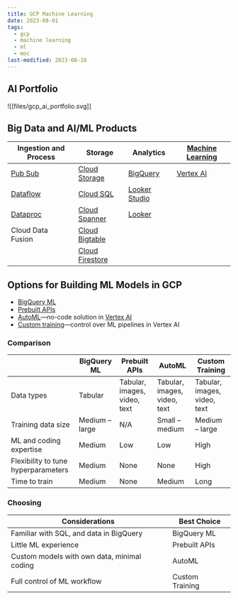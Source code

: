 ```yaml
---
title: GCP Machine Learning
date: 2023-08-01
tags:
  - gcp
  - machine learning
  - ml
  - moc
last-modified: 2023-08-18
---
```


## AI Portfolio

![[files/gcp_ai_portfolio.svg]]

## Big Data and AI/ML Products

| Ingestion and Process               | Storage                                             | Analytics                                          | [Machine Learning](notes/Machine%20Learning.md) |
| ----------------------------------- | --------------------------------------------------- | -------------------------------------------------- | ----------------------------------------------- |
| [Pub Sub](notes/GCP%20Pub%20Sub.md) | [Cloud Storage](notes/GCP%20Cloud%20Storage.md)     | [BigQuery](notes/GCP%20BigQuery.md)                | [Vertex AI](notes/moc/GCP%20Vertex%20AI.md)     |
| [Dataflow](notes/GCP%20Dataflow.md) | [Cloud SQL](notes/GCP%20Cloud%20SQL.md)             | [Looker Studio](notes/Google%20Looker%20Studio.md) |                                                 |
| [Dataproc](notes/GCP%20Dataproc.md) | [Cloud Spanner](notes/GCP%20Cloud%20Spanner.md)     | [Looker](notes/Google%20Looker.md)                 |                                                 |
| Cloud Data Fusion                   | [Cloud Bigtable](notes/GCP%20Cloud%20Bigtable.md)   |                                                    |                                                 |
|                                     | [Cloud Firestore](notes/GCP%20Cloud%20Firestore.md) |                                                    |                                                 |

## Options for Building ML Models in GCP

- [BigQuery ML](notes/GCP%20BigQuery%20ML.md)
- [Prebuilt APIs](notes/GCP%20Prebuilt%20AI%20APIs.md)
- [AutoML](notes/GCP%20AutoML.md)—no-code solution in [Vertex AI](notes/moc/GCP%20Vertex%20AI.md)
- [Custom training](notes/GCP%20Vertex%20AI%20Workbench.md)—control over ML pipelines in Vertex AI

### Comparison

|                                     | BigQuery ML    | Prebuilt APIs                | AutoML                       | Custom Training              |
| ----------------------------------- | -------------- | ---------------------------- | ---------------------------- | ---------------------------- |
| Data types                          | Tabular        | Tabular, images, video, text | Tabular, images, video, text | Tabular, images, video, text |
| Training data size                  | Medium – large | N/A                          | Small – medium               | Medium – large               |
| ML and coding expertise             | Medium         | Low                          | Low                          | High                         |
| Flexibility to tune hyperparameters | Medium         | None                         | None                         | High                         |
| Time to train                       | Medium         | None                         | Medium                       | Long                             |

### Choosing

| Considerations                              | Best Choice   |
| ------------------------------------------- | ------------- |
| Familiar with SQL, and data in BigQuery     | BigQuery ML   |
| Little ML experience                        | Prebuilt APIs |
| Custom models with own data, minimal coding | AutoML        |
| Full control of ML workflow                 | Custom Training              |

